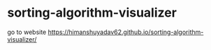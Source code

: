 # sorting-algorithm-visualizer
go to website https://himanshuyadav62.github.io/sorting-algorithm-visualizer/
